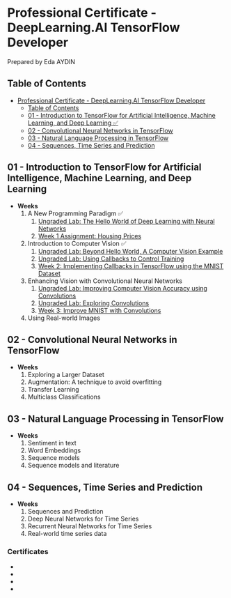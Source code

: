 # Professional Certificate -  DeepLearning.AI TensorFlow Developer

Prepared by Eda AYDIN

## Table of Contents

- [Professional Certificate -  DeepLearning.AI TensorFlow Developer](#professional-certificate----deeplearningai-tensorflow-developer)
  - [Table of Contents](#table-of-contents)
  - [01 - Introduction to TensorFlow for Artificial Intelligence, Machine Learning, and Deep Learning ✅](#01---introduction-to-tensorflow-for-artificial-intelligence-machine-learning-and-deep-learning-)
  - [02 - Convolutional Neural Networks in TensorFlow](#02---convolutional-neural-networks-in-tensorflow)
  - [03 - Natural Language Processing in TensorFlow](#03---natural-language-processing-in-tensorflow)
  - [04 - Sequences, Time Series and Prediction](#04---sequences-time-series-and-prediction)

## 01 - Introduction to TensorFlow for Artificial Intelligence, Machine Learning, and Deep Learning 

- **Weeks**
  1. A New Programming Paradigm ✅
     1. [Ungraded Lab: The Hello World of Deep Learning with Neural Networks](https://github.com/edaaydinea/UpSchool-Google-Developers-Machine-Learning-Program/blob/cf3476ce009cb8e909d67cb0cbe64975ea930bec/TensorFlow%20Developer%20Professional%20Certificate/01%20-%20Introduction%20to%20TensorFlow%20for%20AI,%20ML%20and%20DL/Week%2001/ungraded_lab/C1_W1_Lab_1_hello_world_nn.ipynb)
     2. [Week 1 Assignment: Housing Prices](https://github.com/edaaydinea/UpSchool-Google-Developers-Machine-Learning-Program/blob/cf3476ce009cb8e909d67cb0cbe64975ea930bec/TensorFlow%20Developer%20Professional%20Certificate/01%20-%20Introduction%20to%20TensorFlow%20for%20AI,%20ML%20and%20DL/Week%2001/assignment/C1W1_Assignment.ipynb)
  2. Introduction to Computer Vision ✅
     1. [Ungraded Lab: Beyond Hello World, A Computer Vision Example](https://github.com/edaaydinea/UpSchool-Google-Developers-Machine-Learning-Program/blob/cf3476ce009cb8e909d67cb0cbe64975ea930bec/TensorFlow%20Developer%20Professional%20Certificate/01%20-%20Introduction%20to%20TensorFlow%20for%20AI,%20ML%20and%20DL/Week%2002/ungraded_labs/C1_W2_Lab_1_beyond_hello_world.ipynb)
     2. [Ungraded Lab: Using Callbacks to Control Training](https://github.com/edaaydinea/UpSchool-Google-Developers-Machine-Learning-Program/blob/cf3476ce009cb8e909d67cb0cbe64975ea930bec/TensorFlow%20Developer%20Professional%20Certificate/01%20-%20Introduction%20to%20TensorFlow%20for%20AI,%20ML%20and%20DL/Week%2002/ungraded_labs/C1_W2_Lab_2_callbacks.ipynb)
     3. [Week 2: Implementing Callbacks in TensorFlow using the MNIST Dataset](https://github.com/edaaydinea/UpSchool-Google-Developers-Machine-Learning-Program/blob/cf3476ce009cb8e909d67cb0cbe64975ea930bec/TensorFlow%20Developer%20Professional%20Certificate/01%20-%20Introduction%20to%20TensorFlow%20for%20AI,%20ML%20and%20DL/Week%2002/assignment/C1W2_Assignment.ipynb)
  3. Enhancing Vision with Convolutional Neural Networks 
     1. [Ungraded Lab: Improving Computer Vision Accuracy using Convolutions]()
     2. [Ungraded Lab: Exploring Convolutions]()
     3. [Week 3: Improve MNIST with Convolutions]()
  4. Using Real-world Images

## 02 - Convolutional Neural Networks in TensorFlow

- **Weeks**
  1. Exploring a Larger Dataset
  2. Augmentation: A technique to avoid overfitting
  3. Transfer Learning
  4. Multiclass Classifications

## 03 - Natural Language Processing in TensorFlow

- **Weeks**
  1. Sentiment in text
  2. Word Embeddings
  3. Sequence models
  4. Sequence models and literature

## 04 - Sequences, Time Series and Prediction

- **Weeks**
  1. Sequences and Prediction
  2. Deep Neural Networks for Time Series
  3. Recurrent Neural Networks for Time Series
  4. Real-world time series data


### Certificates
- []()
- []()
- []()
- []()